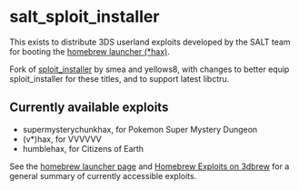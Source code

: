 salt_sploit_installer
=====================

This exists to distribute 3DS userland exploits developed by the SALT team for booting the [homebrew launcher (*hax)](https://smealum.github.io/3ds).

Fork of [sploit_installer](https://github.com/smealum/sploit_installer) by smea and yellows8, with changes to better equip sploit_installer for these titles, and to support latest libctru.

## Currently available exploits

* supermysterychunkhax, for Pokemon Super Mystery Dungeon
* (v*)hax, for VVVVVV
* humblehax, for Citizens of Earth

See the [homebrew launcher page](https://smealum.github.io/3ds) and [Homebrew Exploits on 3dbrew](https://3dbrew.org/wiki/Homebrew_Exploits) for a general summary of currently accessible exploits.
